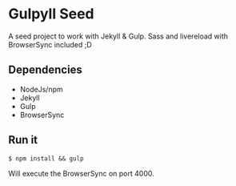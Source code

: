 Gulpyll Seed
============

A seed project to work with Jekyll & Gulp. Sass and livereload with BrowserSync included ;D

Dependencies
-------------

 - NodeJs/npm
 - Jekyll
 - Gulp
 - BrowserSync

Run it
-------

    $ npm install && gulp

Will execute the BrowserSync on port 4000.
